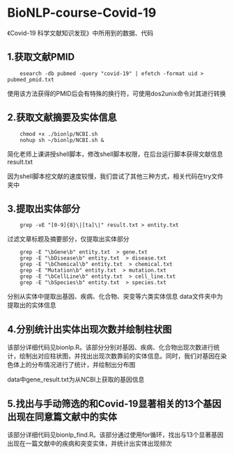 # BioNLP-course-Covid-19
《Covid-19 科学文献知识发现》中所用到的数据、代码

## 1.获取文献PMID
        esearch -db pubmed -query "covid-19" | efetch -format uid > pubmed_pmid.txt
使用该方法获得的PMID后会有特殊的换行符，可使用dos2unix命令对其进行转换

## 2.获取文献摘要及实体信息
        chmod +x ./bionlp/NCBI.sh 
        nohup sh ~/bionlp/NCBI.sh &
简化老师上课讲授shell脚本，修改shell脚本权限，在后台运行脚本获得文献信息result.txt

因为shell脚本挖文献的速度较慢，我们尝试了其他三种方式，相关代码在try文件夹中

## 3.提取出实体部分
        grep -vE "[0-9]{8}\|[ta]\|" result.txt > entity.txt
过滤文章标题及摘要部分，仅提取出实体部分

        grep -E "\bGene\b" entity.txt  > gene.txt
        grep -E "\bDisease\b" entity.txt  > disease.txt
        grep -E "\bChemical\b" entity.txt  > chemical.txt
        grep -E "Mutation\b" entity.txt  > mutation.txt
        grep -E "\bCellLine\b" entity.txt  > cell_line.txt
        grep -E "\bSpecies\b" entity.txt  > species.txt
分别从实体中提取出基因、疾病、化合物、突变等六类实体信息
data文件夹中为提取出的实体信息

## 4.分别统计出实体出现次数并绘制柱状图
该部分详细代码见bionlp.R。该部分分别对基因、疾病、化合物出现次数进行统计，绘制出对应柱状图，并找出出现次数靠前的实体信息。同时，我们对基因在染色体上的分布情况进行了统计，并绘制出分布图

data中gene_result.txt为从NCBI上获取的基因信息

## 5.找出与手动筛选的和Covid-19显著相关的13个基因出现在同意篇文献中的实体
该部分详细代码见bionlp_find.R。该部分通过使用for循环，找出与13个显著基因出现在一篇文献中的疾病和突变实体，并统计出实体出现频次
